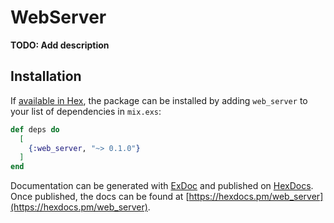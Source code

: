 # WebServer

**TODO: Add description**

## Installation

If [available in Hex](https://hex.pm/docs/publish), the package can be installed
by adding `web_server` to your list of dependencies in `mix.exs`:

```elixir
def deps do
  [
    {:web_server, "~> 0.1.0"}
  ]
end
```

Documentation can be generated with [ExDoc](https://github.com/elixir-lang/ex_doc)
and published on [HexDocs](https://hexdocs.pm). Once published, the docs can
be found at [https://hexdocs.pm/web_server](https://hexdocs.pm/web_server).

